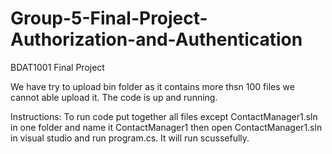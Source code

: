 # Group-5-Final-Project-Authorization-and-Authentication
BDAT1001 Final Project

We have try to upload bin folder as it contains more thsn 100 files we cannot able upload it. The code is up and running.

Instructions:
To run code put together all files except ContactManager1.sln in one folder and name it ContactManager1 then open ContactManager1.sln in visual studio and run program.cs.
It will run scussefully.

